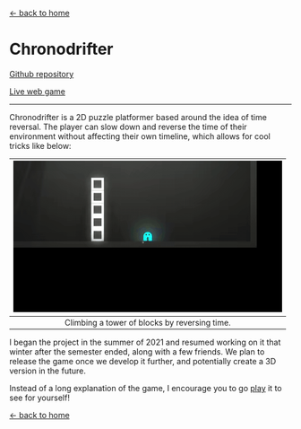 [← back to home](https://jasonchadwick.github.io)

# Chronodrifter

[Github repository](https://github.com/jasonchadwick/chronodrifter)

[Live web game](https://jasonchadwick.github.io/chronodrifter)

---

Chronodrifter is a 2D puzzle platformer based around the idea of time reversal. The player can slow down and reverse the time of their environment without affecting their own timeline, which allows for cool tricks like below:

| ![towerjump-gif](/files/tower.gif) |
|:--:|
|Climbing a tower of blocks by reversing time.|

I began the project in the summer of 2021 and resumed working on it that winter after the semester ended, along with a few friends. We plan to release the game once we develop it further, and potentially create a 3D version in the future.

Instead of a long explanation of the game, I encourage you to go [play](https://jasonchadwick.github.io/chronodrifter) it to see for yourself!

[← back to home](https://jasonchadwick.github.io)